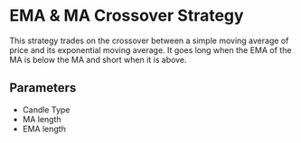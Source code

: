 # EMA & MA Crossover Strategy

This strategy trades on the crossover between a simple moving average of price and its exponential moving average. It goes long when the EMA of the MA is below the MA and short when it is above.

## Parameters
- Candle Type
- MA length
- EMA length
